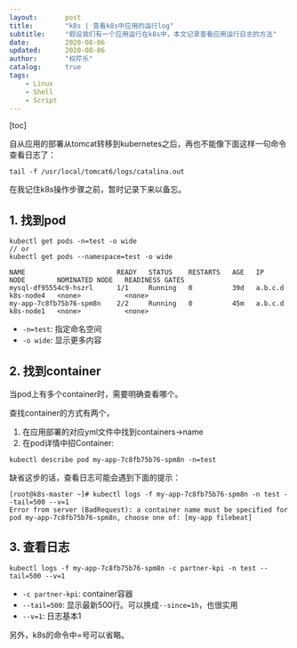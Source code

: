 ```yaml
---
layout:       post
title:        "k8s | 查看k8s中应用的运行log"
subtitle:     "假设我们有一个应用运行在k8s中，本文记录查看应用运行日志的方法"
date:         2020-08-06
updated:      2020-08-06
author:       "权芹乐"
catalog:      true
tags:
    - Linux
    - Shell
    - Script
---
```


[toc]

自从应用的部署从tomcat转移到kubernetes之后，再也不能像下面这样一句命令查看日志了：
```
tail -f /usr/local/tomcat6/logs/catalina.out
```

在我记住k8s操作步骤之前，暂时记录下来以备忘。

## 1. 找到pod
```
kubectl get pods -n=test -o wide
// or
kubectl get pods --namespace=test -o wide

NAME                       READY   STATUS    RESTARTS   AGE   IP        NODE        NOMINATED NODE   READINESS GATES
mysql-df95554c9-hszrl      1/1     Running   0          39d   a.b.c.d   k8s-node4   <none>           <none>
my-app-7c8fb75b76-spm8n    2/2     Running   0          45m   a.b.c.d   k8s-node1   <none>           <none>
```

* `-n=test`: 指定命名空间
* `-o wide`: 显示更多内容

## 2. 找到container
当pod上有多个container时，需要明确查看哪个。

查找container的方式有两个，
1. 在应用部署的对应yml文件中找到containers->name
2. 在pod详情中招Container:
```
kubectl describe pod my-app-7c8fb75b76-spm8n -n=test
```

缺省这步的话，查看日志可能会遇到下面的提示：
```
[root@k8s-master ~]# kubectl logs -f my-app-7c8fb75b76-spm8n -n test --tail=500 --v=1
Error from server (BadRequest): a container name must be specified for pod my-app-7c8fb75b76-spm8n, choose one of: [my-app filebeat]
```

## 3. 查看日志
```
kubectl logs -f my-app-7c8fb75b76-spm8n -c partner-kpi -n test --tail=500 --v=1
```
* `-c partner-kpi`: container容器
* `--tail=500`: 显示最新500行。可以换成`--since=1h`，也很实用
* `--v=1`: 日志基本1

另外，k8s的命令中=号可以省略。